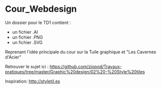 # Cour_Webdesign

Un dossier pour le TD1 contient :
  - un fichier .AI
  - un fichier .PNG
  - un fichier .SVG
  
Reprenant l'idée principale du cour sur la Tuile graphique et "Les Cavernes d'Acier"

Retrouver le sujet ici : https://github.com/ziopod/Travaux-pratiques/tree/master/Graphic%20design/02%20-%20Style%20tiles

Inspiration: http://styletil.es
